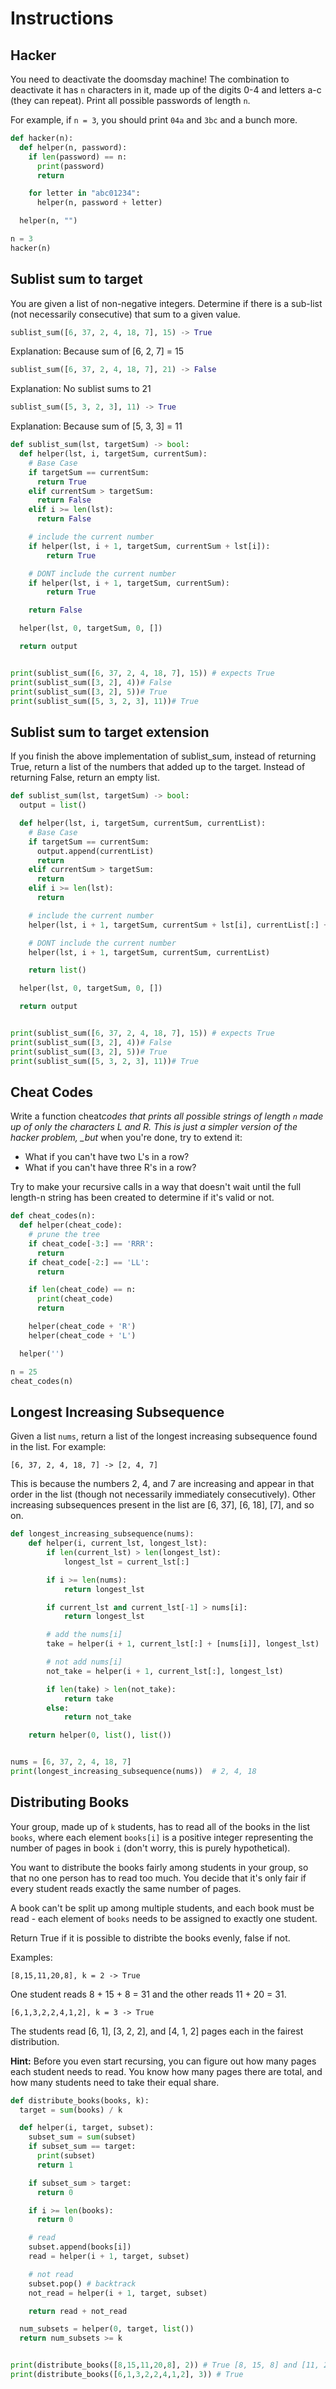 # Instructions

## Hacker

You need to deactivate the doomsday machine! The combination to deactivate it has `n` characters in it, made up of the digits 0-4 and letters a-c (they can repeat). Print all possible passwords of length `n`.

For example, if `n = 3`, you should print `04a` and `3bc` and a bunch more.

```python
def hacker(n):
  def helper(n, password):
    if len(password) == n:
      print(password)
      return

    for letter in "abc01234":
      helper(n, password + letter)

  helper(n, "")

n = 3
hacker(n)
```

## Sublist sum to target

You are given a list of non-negative integers. Determine if there is a sub-list (not necessarily consecutive) that sum to a given value.

```python
sublist_sum([6, 37, 2, 4, 18, 7], 15) -> True
```

Explanation: Because sum of [6, 2, 7] = 15

```python
sublist_sum([6, 37, 2, 4, 18, 7], 21) -> False
```

Explanation: No sublist sums to 21

```python
sublist_sum([5, 3, 2, 3], 11) -> True
```

Explanation: Because sum of [5, 3, 3] = 11

```python
def sublist_sum(lst, targetSum) -> bool:
  def helper(lst, i, targetSum, currentSum):
    # Base Case
    if targetSum == currentSum:
      return True
    elif currentSum > targetSum:
      return False
    elif i >= len(lst):
      return False

    # include the current number
    if helper(lst, i + 1, targetSum, currentSum + lst[i]):
        return True

    # DONT include the current number
    if helper(lst, i + 1, targetSum, currentSum):
        return True

    return False

  helper(lst, 0, targetSum, 0, [])

  return output


print(sublist_sum([6, 37, 2, 4, 18, 7], 15)) # expects True
print(sublist_sum([3, 2], 4))# False
print(sublist_sum([3, 2], 5))# True
print(sublist_sum([5, 3, 2, 3], 11))# True
```

## Sublist sum to target extension

If you finish the above implementation of sublist_sum, instead of returning True, return a list of the numbers that added up to the target. Instead of returning False, return an empty list.

```python
def sublist_sum(lst, targetSum) -> bool:
  output = list()

  def helper(lst, i, targetSum, currentSum, currentList):
    # Base Case
    if targetSum == currentSum:
      output.append(currentList)
      return
    elif currentSum > targetSum:
      return
    elif i >= len(lst):
      return

    # include the current number
    helper(lst, i + 1, targetSum, currentSum + lst[i], currentList[:] + [lst[i]])

    # DONT include the current number
    helper(lst, i + 1, targetSum, currentSum, currentList)

    return list()

  helper(lst, 0, targetSum, 0, [])

  return output


print(sublist_sum([6, 37, 2, 4, 18, 7], 15)) # expects True
print(sublist_sum([3, 2], 4))# False
print(sublist_sum([3, 2], 5))# True
print(sublist_sum([5, 3, 2, 3], 11))# True
```

## Cheat Codes

Write a function cheat*codes that prints all possible strings of length `n` made up of only the characters L and R. This is just a simpler version of the hacker problem, \_but* when you're done, try to extend it:

- What if you can't have two L's in a row?
- What if you can't have three R's in a row?

Try to make your recursive calls in a way that doesn't wait until the full length-n string has been created to determine if it's valid or not.

```python
def cheat_codes(n):
  def helper(cheat_code):
    # prune the tree
    if cheat_code[-3:] == 'RRR':
      return
    if cheat_code[-2:] == 'LL':
      return

    if len(cheat_code) == n:
      print(cheat_code)
      return

    helper(cheat_code + 'R')
    helper(cheat_code + 'L')

  helper('')

n = 25
cheat_codes(n)
```

## Longest Increasing Subsequence

Given a list `nums`, return a list of the longest increasing subsequence found in the list. For example:

```
[6, 37, 2, 4, 18, 7] -> [2, 4, 7]
```

This is because the numbers 2, 4, and 7 are increasing and appear in that order in the list (though not necessarily immediately consecutively). Other increasing subsequences present in the list are [6, 37], [6, 18], [7], and so on.

```python
def longest_increasing_subsequence(nums):
    def helper(i, current_lst, longest_lst):
        if len(current_lst) > len(longest_lst):
            longest_lst = current_lst[:]

        if i >= len(nums):
            return longest_lst

        if current_lst and current_lst[-1] > nums[i]:
            return longest_lst

        # add the nums[i]
        take = helper(i + 1, current_lst[:] + [nums[i]], longest_lst)

        # not add nums[i]
        not_take = helper(i + 1, current_lst[:], longest_lst)

        if len(take) > len(not_take):
            return take
        else:
            return not_take

    return helper(0, list(), list())


nums = [6, 37, 2, 4, 18, 7]
print(longest_increasing_subsequence(nums))  # 2, 4, 18
```

## Distributing Books

Your group, made up of `k` students, has to read all of the books in the list `books`, where each element `books[i]` is a positive integer representing the number of pages in book `i` (don't worry, this is purely hypothetical).

You want to distribute the books fairly among students in your group, so that no one person has to read too much. You decide that it's only fair if every student reads exactly the same number of pages.

A book can't be split up among multiple students, and each book must be read - each element of `books` needs to be assigned to exactly one student.

Return True if it is possible to distribte the books evenly, false if not.

Examples:

`[8,15,11,20,8], k = 2 -> True`

One student reads 8 + 15 + 8 = 31 and the other reads 11 + 20 = 31.

`[6,1,3,2,2,4,1,2], k = 3 -> True`

The students read [6, 1], [3, 2, 2], and [4, 1, 2] pages each in the fairest distribution.

**Hint:** Before you even start recursing, you can figure out how many pages each student needs to read. You know how many pages there are total, and how many students need to take their equal share.

```python
def distribute_books(books, k):
  target = sum(books) / k

  def helper(i, target, subset):
    subset_sum = sum(subset)
    if subset_sum == target:
      print(subset)
      return 1

    if subset_sum > target:
      return 0

    if i >= len(books):
      return 0

    # read
    subset.append(books[i])
    read = helper(i + 1, target, subset)

    # not read
    subset.pop() # backtrack
    not_read = helper(i + 1, target, subset)

    return read + not_read

  num_subsets = helper(0, target, list())
  return num_subsets >= k


print(distribute_books([8,15,11,20,8], 2)) # True [8, 15, 8] and [11, 20] -> 31
print(distribute_books([6,1,3,2,2,4,1,2], 3)) # True
```
